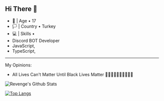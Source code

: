 ## Hi There 👋
- 🎂 | Age • 17
- 🏳️ | Country • Turkey
- 💻 | Skills •
- Discord BOT Developer
- JavaScript,
- TypeScript,


------------------

My Opinions:
- All Lives Can't Matter Until Black Lives Matter ✊🏻✊🏼✊🏽✊🏾✊🏿

![Revenge's Github Stats](https://github-readme-stats.vercel.app/api?username=Aventadoria&show_icons=true&theme=radical)

[![Top Langs](https://github-readme-stats.vercel.app/api/top-langs/?username=Aventadoria)](https://github.com/anuraghazra/github-readme-stats)
